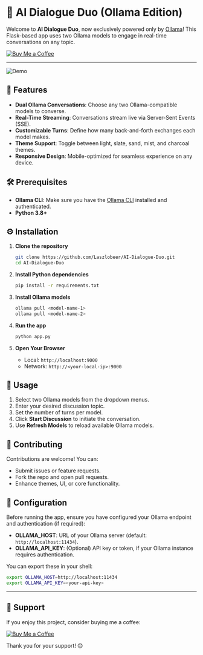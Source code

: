 # 🤖 AI Dialogue Duo (Ollama Edition)

Welcome to **AI Dialogue Duo**, now exclusively powered only by [Ollama](https://ollama.com)! This Flask-based app uses two Ollama models to engage in real-time conversations on any topic.


[![Buy Me a Coffee](https://img.shields.io/badge/☕️-Buy%20Me%20a%20Coffee-yellow?style=flat\&logo=ko-fi)](https://ko-fi.com/laszlobeer)

---
![Demo](https://yourhost.com/path/to/demo.gif)


## 🚀 Features

* **Dual Ollama Conversations**: Choose any two Ollama-compatible models to converse.
* **Real-Time Streaming**: Conversations stream live via Server-Sent Events (SSE).
* **Customizable Turns**: Define how many back-and-forth exchanges each model makes.
* **Theme Support**: Toggle between light, slate, sand, mist, and charcoal themes.
* **Responsive Design**: Mobile-optimized for seamless experience on any device.

## 🛠️ Prerequisites

* **Ollama CLI**: Make sure you have the [Ollama CLI](https://ollama.com/docs/cli-install) installed and authenticated.
* **Python 3.8+**

## ⚙️ Installation

1. **Clone the repository**

   ```bash
   git clone https://github.com/Laszlobeer/AI-Dialogue-Duo.git
   cd AI-Dialogue-Duo
   ```

2. **Install Python dependencies**

   ```bash
   pip install -r requirements.txt
   ```

3. **Install Ollama models**

   ```bash
   ollama pull <model-name-1>
   ollama pull <model-name-2>
   ```

4. **Run the app**

   ```bash
   python app.py
   ```

5. **Open Your Browser**

   * Local: `http://localhost:9000`
   * Network: `http://<your-local-ip>:9000`

## 🧩 Usage

1. Select two Ollama models from the dropdown menus.
2. Enter your desired discussion topic.
3. Set the number of turns per model.
4. Click **Start Discussion** to initiate the conversation.
5. Use **Refresh Models** to reload available Ollama models.

## 🤝 Contributing

Contributions are welcome! You can:

* Submit issues or feature requests.
* Fork the repo and open pull requests.
* Enhance themes, UI, or core functionality.



## 🧰 Configuration

Before running the app, ensure you have configured your Ollama endpoint and authentication (if required):

* **OLLAMA\_HOST**: URL of your Ollama server (default: `http://localhost:11434`).
* **OLLAMA\_API\_KEY**: (Optional) API key or token, if your Ollama instance requires authentication.

You can export these in your shell:

```bash
export OLLAMA_HOST=http://localhost:11434
export OLLAMA_API_KEY=<your-api-key>
```


---

## 💖 Support

If you enjoy this project, consider buying me a coffee:

[![Buy Me a Coffee](https://img.shields.io/badge/☕️-Buy%20Me%20a%20Coffee-yellow?style=flat\&logo=ko-fi)](https://ko-fi.com/laszlobeer)

Thank you for your support! 😊


